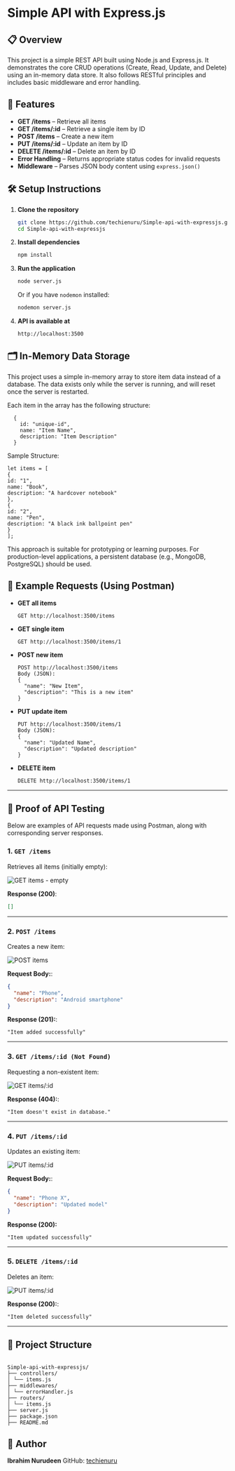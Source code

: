 # Simple API with Express.js

## 📋 Overview

This project is a simple REST API built using Node.js and Express.js. It demonstrates the core CRUD operations (Create, Read, Update, and Delete) using an in-memory data store. It also follows RESTful principles and includes basic middleware and error handling.

## 🚀 Features

- **GET /items** – Retrieve all items
- **GET /items/:id** – Retrieve a single item by ID
- **POST /items** – Create a new item
- **PUT /items/:id** – Update an item by ID
- **DELETE /items/:id** – Delete an item by ID
- **Error Handling** – Returns appropriate status codes for invalid requests
- **Middleware** – Parses JSON body content using `express.json()`

## 🛠️ Setup Instructions

1. **Clone the repository**

   ```bash
   git clone https://github.com/techienuru/Simple-api-with-expressjs.git
   cd Simple-api-with-expressjs
   ```

2. **Install dependencies**

   ```bash
   npm install
   ```

3. **Run the application**

   ```bash
   node server.js
   ```

   Or if you have `nodemon` installed:

   ```bash
   nodemon server.js
   ```

4. **API is available at**
   ```
   http://localhost:3500
   ```

## 🗂️ In-Memory Data Storage

This project uses a simple in-memory array to store item data instead of a database. The data exists only while the server is running, and will reset once the server is restarted.

Each item in the array has the following structure:

```
  {
    id: "unique-id",
    name: "Item Name",
    description: "Item Description"
  }
```

Sample Structure:

```
let items = [
{
id: "1",
name: "Book",
description: "A hardcover notebook"
},
{
id: "2",
name: "Pen",
description: "A black ink ballpoint pen"
}
];
```

This approach is suitable for prototyping or learning purposes. For production-level applications, a persistent database (e.g., MongoDB, PostgreSQL) should be used.

## 🧪 Example Requests (Using Postman)

- **GET all items**

  ```
  GET http://localhost:3500/items
  ```

- **GET single item**

  ```
  GET http://localhost:3500/items/1
  ```

- **POST new item**

  ```
  POST http://localhost:3500/items
  Body (JSON):
  {
    "name": "New Item",
    "description": "This is a new item"
  }
  ```

- **PUT update item**

  ```
  PUT http://localhost:3500/items/1
  Body (JSON):
  {
    "name": "Updated Name",
    "description": "Updated description"
  }
  ```

- **DELETE item**
  ```
  DELETE http://localhost:3500/items/1
  ```

---

## 🧪 Proof of API Testing

Below are examples of API requests made using Postman, along with corresponding server responses.

### 1. `GET /items`

Retrieves all items (initially empty):

![GET items - empty](images/get-items-empty.png)

**Response (200)**:

```json
[]
```

---

### 2. `POST /items`

Creates a new item:

![POST items](images/post-items.png)

**Request Body:**:

```json
{
  "name": "Phone",
  "description": "Android smartphone"
}
```

**Response (201):**:

```
"Item added successfully"
```

---

### 3. `GET /items/:id (Not Found)`

Requesting a non-existent item:

![GET items/:id](images/get-item-wrong-id.png)

**Response (404):**:

```
"Item doesn't exist in database."
```

---

### 4. `PUT /items/:id`

Updates an existing item:

![PUT items/:id](images/update-item.png)

**Request Body:**:

```json
{
  "name": "Phone X",
  "description": "Updated model"
}
```

**Response (200):**

```
"Item updated successfully"
```

---

### 5. `DELETE /items/:id`

Deletes an item:

![PUT items/:id](images/delete-item.png)

**Response (200):**:

`"Item deleted successfully"`

---

## 📂 Project Structure

```

Simple-api-with-expressjs/
├── controllers/
│ └── items.js
├── middlewares/
│ └── errorHandler.js
├── routers/
│ └── items.js
├── server.js
├── package.json
├── README.md

```

## 📧 Author

**Ibrahim Nurudeen**
GitHub: [techienuru](https://github.com/techienuru)

```

```
